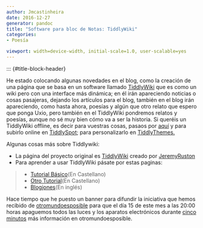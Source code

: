 ```yaml
---
author: Jmcastinheira
date: 2016-12-27
generator: pandoc
title: "Software para bloc de Notas: TiddlyWiki"
categories:
- Poesía

viewport: width=device-width, initial-scale=1.0, user-scalable=yes
---
```


::: {#title-block-header}

He estado colocando algunas novedades en el blog, como la creación de
una página que se basa en un software llamado
[TiddlyWiki](http://lrealnlspejo.tiddlyspot.com/index.html) que es como
un wiki pero con una interface más dinámica; en él irán apareciendo
noticias o cosas pasajeras, dejando los artículos para el blog, también
en el blog irán apareciendo, como hasta ahora, poesías y algún que otro
relato que espero que ponga Uxio, pero también en el TiddlyWiki
pondremos relatos y poesías, aunque no sé muy bien cómo va a ser la
historia. Si queréis un TiddlyWiki offline, es decir para vuestras
cosas, pasaos por [aquí](http://www.zopelana.org/wiki/vacio.html) y para
subirlo online en [TiddlySpot](http://tiddlyspot.com/); para
personalizarlo en [TiddlyThemes.](http://tiddlythemes.com/)

Algunas cosas más sobre Tiddlywiki:

-   La página del proyecto original es
    [TiddlyWiki](http://www.tiddlywiki.com/) creado por
    [JeremyRuston](http://www.tiddlywiki.com/#JeremyRuston)
-   Para aprender a usar TiddlyWiki pásate por estas paginas:

> -   [Tutorial
>     Básico](http://www.giffmex.org/twtutorialespanol.html)(En
>     Castellano)
> -   [Otro Tutorial](http://zopelana.org/ciberperiodismo/?p=131)(En
>     Castellano)
> -   [Blogjones](http://www.blogjones.com/TiddlyWikiTutorial.html)(En
>     inglés)

Hace tiempo que he puesto un banner para difundir la iniciativa que
hemos recibido de
[otromundoesposible](http://www.otromundoesposible.com/) para que el día
15 de este mes a las 20:00 horas apaguemos todos las luces y los
aparatos electrónicos durante [cinco
minutos](http://www.otromundoesposible.com/?p=1432) más información en
otromundoesposible.
